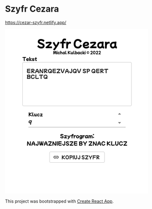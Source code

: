 # Szyfr Cezara
https://cezar-szyfr.netlify.app/

![preview](./preview.png)

This project was bootstrapped with [Create React App](https://github.com/facebook/create-react-app).

